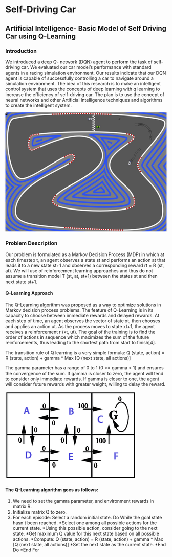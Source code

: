 # Self-Driving Car
## Artificial Intelligence- Basic Model of Self Driving Car using Q-Learning
### Introduction
We introduced a deep Q- network (DQN) agent to perform the task of self-driving car. We evaluated our car model’s performance with standard agents in a racing simulation environment. Our results indicate that our DQN agent is capable of successfully controlling a car to navigate around a simulation environment. The idea of this research is to make an intelligent control system that uses the concepts of deep learning with q learning to increase the efficiency of self-driving car. The plan is to use the concept of neural networks and other Artificial Intelligence techniques and algorithms to create the intelligent system.

![selfdrivingcar](https://github.com/ashishT1712/SelfDrivingCar/blob/master/KesVC.jpg)

### Problem Description
Our problem is formulated as a Markov Decision Process (MDP) in which at each timestep t, an agent observes a state st and performs an action at that leads it to a new state st+1 and observes a corresponding reward rt = R (st, at). We will use of reinforcement learning approaches and thus do not assume a transition model T (st, at, st+1) between the states st and then next state st+1. 

#### Q-Learning Approach
The Q-Learning algorithm was proposed as a way to optimize solutions in Markov decision process problems.  The feature of Q-Learning is in its capacity to choose between immediate rewards and delayed rewards.  At each step of time, an agent observes the vector of state xt, then chooses and applies an action ut. As the process moves to state xt+1, the agent receives a reinforcement r (xt, ut).  The goal of the training is to find the order of actions in sequence which maximizes the sum of the future reinforcements, thus leading to the shortest path from start to finish[4].

The transition rule of Q learning is a very simple formula:
Q (state, action) = R (state, action) + gamma * Max [Q (next state, all actions)]

The gamma parameter has a range of 0 to 1 (0 <= gamma > 1) and ensures the convergence of the sum.  If gamma is closer to zero, the agent will tend to consider only immediate rewards.  If gamma is closer to one, the agent will consider future rewards with greater weight, willing to delay the reward.

![Q-Learning](https://github.com/ashishT1712/SelfDrivingCar/blob/master/q-learn1.png)

#### The Q-Learning algorithm goes as follows:

1. We need to set the gamma parameter, and environment rewards in matrix R. 
2. Initialize matrix Q to zero. 
3. For each episode: 
Select a random initial state.
Do While the goal state hasn't been reached.
*Select one among all possible actions for the current state.
*Using this possible action, consider going to the next state.
*Get maximum Q value for this next state based on all possible actions.
*Compute: Q (state, action) = R (state, action) + gamma * Max [Q (next state, all actions)]
*Set the next state as the current state.
*End Do
*End For

